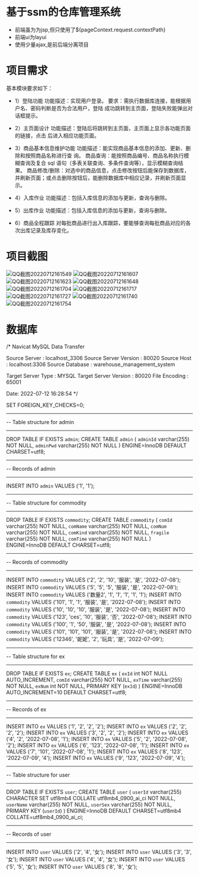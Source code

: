 # 基于ssm的仓库管理系统
- 前端虽为为jsp,但只使用了${pageContext.request.contextPath}
- 前端ui为layui
- 使用少量ajax,是前后端分离项目

# 项目需求
基本模块要求如下：

- 1）登陆功能
功能描述：实现用户登录。
要求：需执行数据库连接，能根据用户名、密码判断是否为合法用户，登陆
成功跳转到主页面，登陆失败能弹出对话框提示。

- 2）主页面设计
功能描述：登陆后将跳转到主页面，主页面上显示各功能页面的链接，点击
后进入相应功能页面。

- 3）商品基本信息维护功能
功能描述：能实现商品基本信息的添加、更新、删除和按照商品名称进行查
询。
商品查询：能按照商品编号、商品名称执行模糊查询及复合 sql 语句（多表关联查询、多条件查询等），显示模糊查询结果。
商品修改/删除：对选中的商品信息，点击修改按钮后能保存到数据库，并刷新页面；或点击删除按钮后，能删除数据库中相应记录，并刷新页面显示。

- 4）入库作业
功能描述：包括入库信息的添加与更新，查询与删除。

- 5）出库作业
功能描述：包括入库信息的添加与更新，查询与删除。


- 6）商品全程跟踪
对每批商品进行出入库跟踪，要能够查询每批商品对应的各次出库记录及库存变化。

# 项目截图
![QQ截图20220712161549](https://user-images.githubusercontent.com/91519206/178444097-4ef2c143-676d-4a8c-878b-54aa560b6bb4.png)
![QQ截图20220712161607](https://user-images.githubusercontent.com/91519206/178444111-6ec2d44c-3942-4c9c-a83d-8409028e73d2.png)
![QQ截图20220712161623](https://user-images.githubusercontent.com/91519206/178444118-585e2e3e-a6bc-4781-8772-085136c246ff.png)
![QQ截图20220712161648](https://user-images.githubusercontent.com/91519206/178444129-7b5a8c6c-6d2e-4444-b688-10aa755f97b9.png)
![QQ截图20220712161704](https://user-images.githubusercontent.com/91519206/178444135-a38ffa6d-591c-43aa-a5ac-a73c27e4594b.png)
![QQ截图20220712161717](https://user-images.githubusercontent.com/91519206/178444145-bf505306-0cdf-491c-aa36-e581b6ce3579.png)
![QQ截图20220712161727](https://user-images.githubusercontent.com/91519206/178444151-045a91e5-b507-4e31-98be-006087805365.png)
![QQ截图20220712161740](https://user-images.githubusercontent.com/91519206/178444157-51b475cf-730d-409c-9c8f-e0397d465dfe.png)
![QQ截图20220712161754](https://user-images.githubusercontent.com/91519206/178444162-b3f05829-9ad2-45d7-8371-b1f577f367b6.png)

# 数据库
/*
Navicat MySQL Data Transfer

Source Server         : localhost_3306
Source Server Version : 80020
Source Host           : localhost:3306
Source Database       : warehouse_management_system

Target Server Type    : MYSQL
Target Server Version : 80020
File Encoding         : 65001

Date: 2022-07-12 16:28:54
*/

SET FOREIGN_KEY_CHECKS=0;

-- ----------------------------
-- Table structure for admin
-- ----------------------------
DROP TABLE IF EXISTS `admin`;
CREATE TABLE `admin` (
  `adminId` varchar(255) NOT NULL,
  `adminPwd` varchar(255) NOT NULL
) ENGINE=InnoDB DEFAULT CHARSET=utf8;

-- ----------------------------
-- Records of admin
-- ----------------------------
INSERT INTO `admin` VALUES ('1', '1');

-- ----------------------------
-- Table structure for commodity
-- ----------------------------
DROP TABLE IF EXISTS `commodity`;
CREATE TABLE `commodity` (
  `comId` varchar(255) NOT NULL,
  `comName` varchar(255) NOT NULL,
  `comNum` varchar(255) NOT NULL,
  `comKind` varchar(255) NOT NULL,
  `fragile` varchar(255) NOT NULL,
  `comTime` varchar(255) NOT NULL
) ENGINE=InnoDB DEFAULT CHARSET=utf8;

-- ----------------------------
-- Records of commodity
-- ----------------------------
INSERT INTO `commodity` VALUES ('2', '2', '10', '服装', '是', '2022-07-08');
INSERT INTO `commodity` VALUES ('5', '5', '5', '服装', '是', '2022-07-08');
INSERT INTO `commodity` VALUES ('数量2', '1', '1', '1', '1', '1');
INSERT INTO `commodity` VALUES ('101', '1', '1', '服装', '是', '2022-07-08');
INSERT INTO `commodity` VALUES ('10', '10', '10', '服装', '是', '2022-07-08');
INSERT INTO `commodity` VALUES ('123', 'ces', '10', '服装', '否', '2022-07-08');
INSERT INTO `commodity` VALUES ('100', '1', '50', '服装', '是', '2022-07-08');
INSERT INTO `commodity` VALUES ('101', '101', '101', '服装', '是', '2022-07-08');
INSERT INTO `commodity` VALUES ('12346', '妮妮', '2', '玩具', '是', '2022-07-09');

-- ----------------------------
-- Table structure for ex
-- ----------------------------
DROP TABLE IF EXISTS `ex`;
CREATE TABLE `ex` (
  `exId` int NOT NULL AUTO_INCREMENT,
  `comId` varchar(255) NOT NULL,
  `exTime` varchar(255) NOT NULL,
  `exNum` int NOT NULL,
  PRIMARY KEY (`exId`)
) ENGINE=InnoDB AUTO_INCREMENT=10 DEFAULT CHARSET=utf8;

-- ----------------------------
-- Records of ex
-- ----------------------------
INSERT INTO `ex` VALUES ('1', '2', '2', '2');
INSERT INTO `ex` VALUES ('2', '2', '2', '2');
INSERT INTO `ex` VALUES ('3', '2', '2', '2');
INSERT INTO `ex` VALUES ('4', '2', '2022-07-08', '1');
INSERT INTO `ex` VALUES ('5', '2', '2022-07-08', '2');
INSERT INTO `ex` VALUES ('6', '123', '2022-07-08', '1');
INSERT INTO `ex` VALUES ('7', '101', '2022-07-08', '1');
INSERT INTO `ex` VALUES ('8', '123', '2022-07-09', '4');
INSERT INTO `ex` VALUES ('9', '123', '2022-07-09', '4');

-- ----------------------------
-- Table structure for user
-- ----------------------------
DROP TABLE IF EXISTS `user`;
CREATE TABLE `user` (
  `userId` varchar(255) CHARACTER SET utf8mb4 COLLATE utf8mb4_0900_ai_ci NOT NULL,
  `userName` varchar(255) NOT NULL,
  `userSex` varchar(255) NOT NULL,
  PRIMARY KEY (`userId`)
) ENGINE=InnoDB DEFAULT CHARSET=utf8mb4 COLLATE=utf8mb4_0900_ai_ci;

-- ----------------------------
-- Records of user
-- ----------------------------
INSERT INTO `user` VALUES ('2', '4', '女');
INSERT INTO `user` VALUES ('3', '3', '女');
INSERT INTO `user` VALUES ('4', '4', '女');
INSERT INTO `user` VALUES ('5', '5', '女');
INSERT INTO `user` VALUES ('8', '8', '女');


